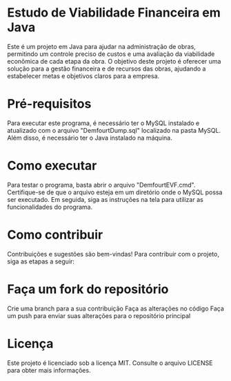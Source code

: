 # Estudo de Viabilidade Financeira em Java
Este é um projeto em Java para ajudar na administração de obras, permitindo um controle preciso de custos e uma avaliação da viabilidade econômica de cada etapa da obra. O objetivo deste projeto é oferecer uma solução para a gestão financeira e de recursos das obras, ajudando a estabelecer metas e objetivos claros para a empresa.

# Pré-requisitos
Para executar este programa, é necessário ter o MySQL instalado e atualizado com o arquivo "DemfourtDump.sql" localizado na pasta MySQL. Além disso, é necessário ter o Java instalado na máquina.

# Como executar
Para testar o programa, basta abrir o arquivo "DemfourtEVF.cmd". Certifique-se de que o arquivo esteja em um diretório onde o MySQL possa ser executado. Em seguida, siga as instruções na tela para utilizar as funcionalidades do programa.

# Como contribuir
Contribuições e sugestões são bem-vindas! Para contribuir com o projeto, siga as etapas a seguir:

# Faça um fork do repositório
Crie uma branch para a sua contribuição
Faça as alterações no código
Faça um push para enviar suas alterações para o repositório principal

# Licença
Este projeto é licenciado sob a licença MIT. Consulte o arquivo LICENSE para obter mais informações.
